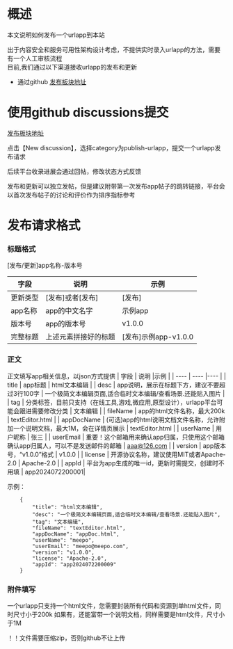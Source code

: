 # 概述
本文说明如何发布一个urlapp到本站  

出于内容安全和服务可用性架构设计考虑，不提供实时录入urlapp的方法，需要有一个人工审核流程  
目前,我们通过以下渠道接收urlapp的发布和更新
- 通过github [发布板块地址](https://github.com/urlappgroup/urlapp/discussions/categories/publish-urlapp)

# 使用github discussions提交
[发布板块地址](https://github.com/urlappgroup/urlapp/discussions/categories/publish-urlapp)

点击【New discussion】，选择category为publish-urlapp，提交一个urlapp发布请求

后续平台收录进展会通过回帖，修改状态方式反馈

发布和更新可以独立发帖，但是建议附带第一次发布app帖子的跳转链接，平台会以首次发布帖子的讨论和评价作为排序指标参考


# 发布请求格式

### 标题格式
[发布/更新]app名称-版本号

|  字段   | 说明  |示例  |
|  ----  | ----  |----  |
| 更新类型  | [发布]或者[发布] | [发布] |
| app名称  | app的中文名字 | 示例app |
| 版本号 | app的版本号 | v1.0.0 |
| 完整标题  | 上述元素拼接好的标题 | [发布]示例app-v1.0.0 |


### 正文
正文填写app相关信息，以json方式提供
|  字段   | 说明  |示例  |
|  ----  | ----  |----  |
| title  | app标题 | html文本编辑 |
| desc  | app说明，展示在标题下方，建议不要超过3行100字 | 一个极简文本编辑页面,适合临时文本编辑/查看场景.还能贴入图片 |
| tag  | 分类标签，目前只支持（在线工具,游戏,微应用,原型设计），urlapp平台可能会跟进需要修改分类 | 文本编辑 |
| fileName  | app的html文件名称，最大200k | textEditor.html |
| appDocName  | (可选)app的html说明文档文件名称，允许附加一个说明文档，最大1M，会在详情页展示 | textEditor.html |
| userName  | 用户昵称 | 张三 |
| userEmail  | 重要！这个邮箱用来确认app归属，只使用这个邮箱确认app归属人，可以不是发送邮件的邮箱 | aaa@126.com |
| version  | app版本号，“v1.0.0”格式 | v1.0.0 |
| license  | 开源协议名称，建议使用MIT或者Apache-2.0 | Apache-2.0 |
| appId  | 平台为app生成的唯一id，更新时需提交，创建时不用填 |  app2024072200001|
 

示例：
``` 
    {
        "title": "html文本编辑",
        "desc": "一个极简文本编辑页面,适合临时文本编辑/查看场景.还能贴入图片",
        "tag": "文本编辑",
        "fileName": "textEditor.html",
        "appDocName": "appDoc.html",
        "userName": "meepo",
        "userEmail": "meepo@meepo.com",
        "version": "v1.0.0",
        "license": "Apache-2.0",
        "appId": "app2024072200009"
    }
``` 
### 附件填写

一个urlapp只支持一个html文件，您需要封装所有代码和资源到单html文件，同时尺寸小于200k
如果有，还能富带一个说明文档，同样需要是html文件，尺寸小于1M
 
 ！！文件需要压缩zip，否则github不让上传

